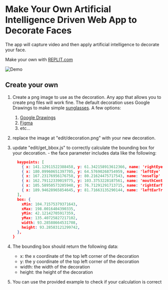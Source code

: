 # Make Your Own Artificial Intelligence Driven Web App to Decorate Faces

The app will capture video and then apply artificial intelligence to decorate your face.

Make your own with [REPLIT.com](https://replit.com/@apatterson189/face-decoration)

![Demo](./doc/demo.gif 'Demo')

## Create your own

1. Create a png image to use as the decoration. Any app that allows you to create png files will work fine. The default decoration uses Google Drawings to make simple [sunglasses](https://docs.google.com/drawings/d/1k2MwpDjihT9NPSYpl2-Tn-whb9s2UMe-R5D7QDCNZAs/edit?usp=sharing). A few options:
   1. [Google Drawings](https://docs.google.com/drawings)
   1. [Figma](https://www.figma.com/)
   1. etc...
1. replace the image at "edit/decoration.png" with your new decoration.
1. update "edit/get_bbox.js" to correctly calculate the bounding box for your decoration. - the face parameter includes data like the following:
   ```json {
     keypoints: [
       { x: 141.12911522388458, y: 61.342158913612366, name: 'rightEye' },
       { x: 180.09960651397705, y: 64.57690268754959, name: 'leftEye' },
       { x: 167.23176956176758, y: 80.21624475717543, name: 'noseTip' },
       { x: 162.79112339019775, y: 103.3753228187561, name: 'mouthCenter' },
       { x: 105.58950573205948, y: 76.71291291713715, name: 'rightEarTragion' },
       { x: 189.94628965854645, y: 81.71663135290144, name: 'leftEarTragion' },
     ],
     box: {
       xMin: 104.71575379371643,
       xMax: 198.0016404390335,
       yMin: 42.12142705917359,
       yMax: 135.40725827217102,
       width: 93.28588664531708,
       height: 93.28583121299742,
     },
   }
   ```
1. The bounding box should return the following data:

   - x: the x coordinate of the top left corner of the decoration
   - y: the y coordinate of the top left corner of the decoration
   - width: the width of the decoration
   - height: the height of the decoration

1. You can use the provided example to check if your calculation is correct
